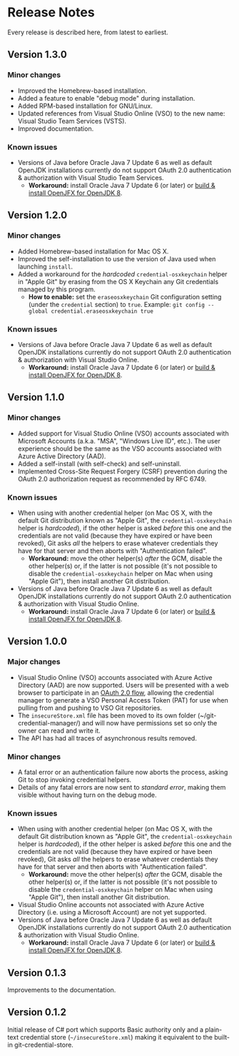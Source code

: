 Release Notes
=============
Every release is described here, from latest to earliest.


Version 1.3.0
-------------
### Minor changes
- Improved the Homebrew-based installation.
- Added a feature to enable "debug mode" during installation.
- Added RPM-based installation for GNU/Linux.
- Updated references from Visual Studio Online (VSO) to the new name: Visual Studio Team Services (VSTS).
- Improved documentation.

### Known issues
- Versions of Java before Oracle Java 7 Update 6 as well as default OpenJDK installations currently do not support OAuth 2.0 authentication & authorization with Visual Studio Team Services.
    - **Workaround:** install Oracle Java 7 Update 6 (or later) or [build & install OpenJFX for OpenJDK 8](https://wiki.openjdk.java.net/display/OpenJFX/Building+OpenJFX).


Version 1.2.0
-------------
### Minor changes
- Added Homebrew-based installation for Mac OS X.
- Improved the self-installation to use the version of Java used when launching `install`.
- Added a workaround for the _hardcoded_ `credential-osxkeychain` helper in "Apple Git" by erasing from the OS X Keychain any Git credentials managed by this program.
    - **How to enable:** set the `eraseosxkeychain` Git configuration setting (under the `credential` section) to `true`.  Example: `git config --global credential.eraseosxkeychain true`

### Known issues
- Versions of Java before Oracle Java 7 Update 6 as well as default OpenJDK installations currently do not support OAuth 2.0 authentication & authorization with Visual Studio Online.
    - **Workaround:** install Oracle Java 7 Update 6 (or later) or [build & install OpenJFX for OpenJDK 8](https://wiki.openjdk.java.net/display/OpenJFX/Building+OpenJFX).


Version 1.1.0
-------------
### Minor changes
- Added support for Visual Studio Online (VSO) accounts associated with Microsoft Accounts (a.k.a. "MSA", "Windows Live ID", etc.).  The user experience should be the same as the VSO accounts associated with Azure Active Directory (AAD).
- Added a self-install (with self-check) and self-uninstall.
- Implemented Cross-Site Request Forgery (CSRF) prevention during the OAuth 2.0 authorization request as recommended by RFC 6749.

### Known issues
- When using with another credential helper (on Mac OS X, with the default Git distribution known as "Apple Git", the `credential-osxkeychain` helper is _hardcoded_), if the other helper is asked _before_ this one and the credentials are not valid (because they have expired or have been revoked), Git asks _all_ the helpers to erase whatever credentials they have for that server and then aborts with "Authentication failed".
    - **Workaround:** move the other helper(s) _after_ the GCM, disable the other helper(s) or, if the latter is not possible (it's not possible to disable the `credential-osxkeychain` helper on Mac when using "Apple Git"), then install another Git distribution.
- Versions of Java before Oracle Java 7 Update 6 as well as default OpenJDK installations currently do not support OAuth 2.0 authentication & authorization with Visual Studio Online.
    - **Workaround:** install Oracle Java 7 Update 6 (or later) or [build & install OpenJFX for OpenJDK 8](https://wiki.openjdk.java.net/display/OpenJFX/Building+OpenJFX).


Version 1.0.0
-------------
### Major changes
- Visual Studio Online (VSO) accounts associated with Azure Active Directory (AAD) are now supported.  Users will be presented with a web browser to participate in an [OAuth 2.0 flow](http://tools.ietf.org/html/rfc6749#section-4.1), allowing the credential manager to generate a VSO Personal Access Token (PAT) for use when pulling from and pushing to VSO Git repositories.
- The `insecureStore.xml` file has been moved to its own folder (~/git-credential-manager/) and will now have permissions set so only the owner can read and write it.
- The API has had all traces of asynchronous results removed. 

### Minor changes
- A fatal error or an authentication failure now aborts the process, asking Git to stop invoking credential helpers.
- Details of any fatal errors are now sent to _standard error_, making them visible without having turn on the debug mode.

### Known issues
- When using with another credential helper (on Mac OS X, with the default Git distribution known as "Apple Git", the `credential-osxkeychain` helper is _hardcoded_), if the other helper is asked _before_ this one and the credentials are not valid (because they have expired or have been revoked), Git asks _all_ the helpers to erase whatever credentials they have for that server and then aborts with "Authentication failed".
    - **Workaround:** move the other helper(s) _after_ the GCM, disable the other helper(s) or, if the latter is not possible (it's not possible to disable the `credential-osxkeychain` helper on Mac when using "Apple Git"), then install another Git distribution.
- Visual Studio Online accounts not associated with Azure Active Directory (i.e. using a Microsoft Account) are not yet supported.
- Versions of Java before Oracle Java 7 Update 6 as well as default OpenJDK installations currently do not support OAuth 2.0 authentication & authorization with Visual Studio Online.
    - **Workaround:** install Oracle Java 7 Update 6 (or later) or [build & install OpenJFX for OpenJDK 8](https://wiki.openjdk.java.net/display/OpenJFX/Building+OpenJFX).


Version 0.1.3
-------------
Improvements to the documentation.


Version 0.1.2
-------------
Initial release of C# port which supports Basic authority only and a plain-text credential store (`~/insecureStore.xml`) making it equivalent to the built-in git-credential-store.
